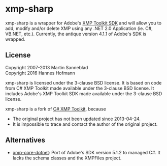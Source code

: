 # xmp-sharp

xmp-sharp is a wrapper for Adobe's [XMP Toolkit SDK](http://www.adobe.com/devnet/xmp.html) and will allow you to add, modify and/or delete XMP using any .NET 2.0 Application (ie. C#, VB.NET, etc.).
Currently, the antique version 4.1.1 of Adobe's SDK is wrapped.

## License
Copyright 2007-2013 Martin Sanneblad  
Copyright 2016 Hannes Hofmann

xmp-sharp is licensed under the 3-clause BSD license.
It is based on code from C# XMP Toolkit made available under the 3-clause BSD license.
It includes Adobe's XMP Toolkit SDK made available under the 3-clause BSD license.

xmp-sharp is a fork of [C# XMP Toolkit](https://sourceforge.net/projects/csxmptk/), because
* The original project has not been updated since 2013-04-24.
* It is impossible to trace and contact the author of the original project.

## Alternatives
* [xmp-core-dotnet](https://github.com/drewnoakes/xmp-core-dotnet): Port of Adobe's SDK version 5.1.2 to managed C#. It lacks the schema classes and the XMPFiles project.

